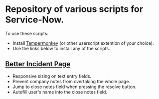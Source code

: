 # Repository of various scripts for Service-Now.
To use these scripts:
- Install [Tampermonkey](https://www.tampermonkey.net/) (or other userscript extention of your choice).
- Use the links below to install any of the scripts.

## [Better Incident Page](https://github.com/VivianVerdant/service-now-userscripts/raw/main/Better_Incident_Page.user.js)
- Responsive sizing on text entry fields. 
- Prevent company notes from overtaking the whole page.
- Jump to close notes field when pressing the resolve button.
- Autofill user's name into the close notes field.
